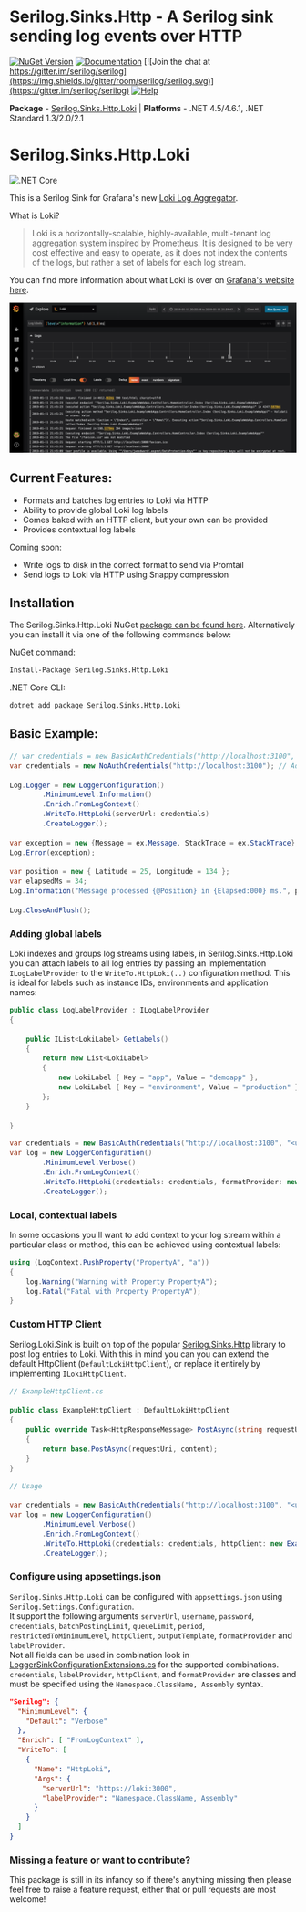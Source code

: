 # Serilog.Sinks.Http - A Serilog sink sending log events over HTTP

[![NuGet Version](http://img.shields.io/nuget/v/Serilog.Sinks.Http.Loki.svg?style=flat)](https://www.nuget.org/packages/Serilog.Sinks.Http.Loki/)
[![Documentation](https://img.shields.io/badge/docs-wiki-yellow.svg)](https://github.com/serilog/serilog/wiki)
[![Join the chat at https://gitter.im/serilog/serilog](https://img.shields.io/gitter/room/serilog/serilog.svg)](https://gitter.im/serilog/serilog)
[![Help](https://img.shields.io/badge/stackoverflow-serilog-orange.svg)](http://stackoverflow.com/questions/tagged/serilog)

__Package__ - [Serilog.Sinks.Http.Loki](https://www.nuget.org/packages/serilog.sinks.http.loki)
| __Platforms__ - .NET 4.5/4.6.1, .NET Standard 1.3/2.0/2.1

# Serilog.Sinks.Http.Loki

![.NET Core](https://github.com/ilonze/Serilog.Sinks.Http.Loki/workflows/.NET%205.0/badge.svg?branch=main)

This is a Serilog Sink for Grafana's new [Loki Log Aggregator](https://grafana.com/loki).

What is Loki?

> Loki is a horizontally-scalable, highly-available, multi-tenant log aggregation system inspired by Prometheus. It is designed to be very cost effective and easy to operate, as it does not index the contents of the logs, but rather a set of labels for each log stream.

You can find more information about what Loki is over on [Grafana's website here](https://grafana.com/loki).

![Loki Screenshot](https://raw.githubusercontent.com/ilonze/Serilog.Sinks.Http.Loki/master/assets/screenshot.png)

## Current Features:

- Formats and batches log entries to Loki via HTTP
- Ability to provide global Loki log labels
- Comes baked with an HTTP client, but your own can be provided
- Provides contextual log labels

Coming soon:

- Write logs to disk in the correct format to send via Promtail
- Send logs to Loki via HTTP using Snappy compression

## Installation

The Serilog.Sinks.Http.Loki NuGet [package can be found here](https://www.nuget.org/packages/Serilog.Sinks.Http.Loki/). Alternatively you can install it via one of the following commands below:

NuGet command:
```bash
Install-Package Serilog.Sinks.Http.Loki
```
.NET Core CLI:
```bash
dotnet add package Serilog.Sinks.Http.Loki
```

## Basic Example:

```csharp
// var credentials = new BasicAuthCredentials("http://localhost:3100", "<username>", "<password>");
var credentials = new NoAuthCredentials("http://localhost:3100"); // Address to local or remote Loki server

Log.Logger = new LoggerConfiguration()
        .MinimumLevel.Information()
        .Enrich.FromLogContext()
        .WriteTo.HttpLoki(serverUrl: credentials)
        .CreateLogger();

var exception = new {Message = ex.Message, StackTrace = ex.StackTrace};
Log.Error(exception);

var position = new { Latitude = 25, Longitude = 134 };
var elapsedMs = 34;
Log.Information("Message processed {@Position} in {Elapsed:000} ms.", position, elapsedMs);

Log.CloseAndFlush();
```

### Adding global labels

Loki indexes and groups log streams using labels, in Serilog.Sinks.Http.Loki you can attach labels to all log entries by passing an implementation `ILogLabelProvider` to the `WriteTo.HttpLoki(..)` configuration method. This is ideal for labels such as instance IDs, environments and application names:

```csharp
public class LogLabelProvider : ILogLabelProvider
{

    public IList<LokiLabel> GetLabels()
    {
        return new List<LokiLabel>
        {
            new LokiLabel { Key = "app", Value = "demoapp" },
            new LokiLabel { Key = "environment", Value = "production" }
        };
    }

}
```
```csharp
var credentials = new BasicAuthCredentials("http://localhost:3100", "<username>", "<password>");
var log = new LoggerConfiguration()
        .MinimumLevel.Verbose()
        .Enrich.FromLogContext()
        .WriteTo.HttpLoki(credentials: credentials, formatProvider: new LogLabelProvider())
        .CreateLogger();
```

### Local, contextual labels

In some occasions you'll want to add context to your log stream within a particular class or method, this can be achieved using contextual labels:

```csharp
using (LogContext.PushProperty("PropertyA", "a"))
{
    log.Warning("Warning with Property PropertyA");
    log.Fatal("Fatal with Property PropertyA");
}
```

### Custom HTTP Client

Serilog.Loki.Sink is built on top of the popular [Serilog.Sinks.Http](https://github.com/FantasticFiasco/serilog-sinks-http) library to post log entries to Loki. With this in mind you can you can extend the default HttpClient (`DefaultLokiHttpClient`), or replace it entirely by implementing `ILokiHttpClient`.

```csharp
// ExampleHttpClient.cs

public class ExampleHttpClient : DefaultLokiHttpClient
{
    public override Task<HttpResponseMessage> PostAsync(string requestUri, HttpContent content)
    {
        return base.PostAsync(requestUri, content);
    }
}
```
```csharp
// Usage

var credentials = new BasicAuthCredentials("http://localhost:3100", "<username>", "<password>");
var log = new LoggerConfiguration()
        .MinimumLevel.Verbose()
        .Enrich.FromLogContext()
        .WriteTo.HttpLoki(credentials: credentials, httpClient: new ExampleHttpClient(), formatProvider: new LogLabelProvider())
        .CreateLogger();
```



### Configure using appsettings.json
`Serilog.Sinks.Http.Loki` can be configured with `appsettings.json` using `Serilog.Settings.Configuration`.  
It support the following arguments `serverUrl`, `username`, `password`, `credentials`, `batchPostingLimit`, `queueLimit`, `period`, `restrictedToMinimumLevel`, `httpClient`, `outputTemplate`, `formatProvider` and `labelProvider`.  
Not all fields can be used in combination look in [LoggerSinkConfigurationExtensions.cs](src/Serilog.Sinks.Http.Loki/LoggerSinkConfigurationExtensions.cs) for the supported combinations.  
`credentials`, `labelProvider`, `httpClient`, and `formatProvider` are classes and must be specified using the `Namespace.ClassName, Assembly` syntax.
```json
"Serilog": {
  "MinimumLevel": {
    "Default": "Verbose"
  },
  "Enrich": [ "FromLogContext" ],
  "WriteTo": [
    {
      "Name": "HttpLoki",
      "Args": {
        "serverUrl": "https://loki:3000",
        "labelProvider": "Namespace.ClassName, Assembly"
      }
    }
  ]
}
```

### Missing a feature or want to contribute?
This package is still in its infancy so if there's anything missing then please feel free to raise a feature request, either that or pull requests are most welcome!
